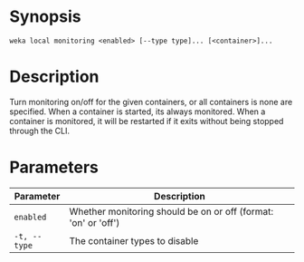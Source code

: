 # Synopsis

```weka local monitoring <enabled> [--type type]... [<container>]...```

# Description

Turn monitoring on/off for the given containers, or all containers is none are specified. When a container is started, its always monitored. When a container is monitored, it will be restarted if it exits without being stopped through the CLI.

# Parameters

| Parameter | Description |
| --------- | ----------- |
| `enabled` | Whether monitoring should be on or off (format: 'on' or 'off') |
| `-t, --type` | The container types to disable |
